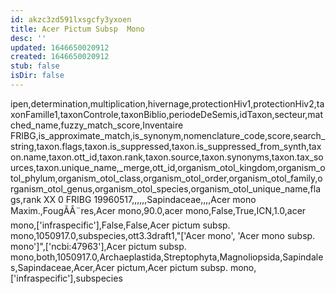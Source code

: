 ```yaml
---
id: akzc3zd591lxsgcfy3yxoen
title: Acer Pictum Subsp  Mono
desc: ''
updated: 1646650020912
created: 1646650020912
stub: false
isDir: false
---
```

ipen,determination,multiplication,hivernage,protectionHiv1,protectionHiv2,taxonFamille1,taxonControle,taxonBiblio,periodeDeSemis,idTaxon,secteur,matched_name,fuzzy_match_score,Inventaire FRIBG,is_approximate_match,is_synonym,nomenclature_code,score,search_string,taxon.flags,taxon.is_suppressed,taxon.is_suppressed_from_synth,taxon.name,taxon.ott_id,taxon.rank,taxon.source,taxon.synonyms,taxon.tax_sources,taxon.unique_name,_merge,ott_id,organism_otol_kingdom,organism_otol_phylum,organism_otol_class,organism_otol_order,organism_otol_family,organism_otol_genus,organism_otol_species,organism_otol_unique_name,flags,rank
XX 0 FRIBG 19960517,,,,,,Sapindaceae,,,,Acer mono Maxim.,FougÃÂ¨res,Acer mono,90.0,acer mono,False,True,ICN,1.0,acer mono,['infraspecific'],False,False,Acer pictum subsp. mono,1050917.0,subspecies,ott3.3draft1,"['Acer mono', 'Acer mono subsp. mono']",['ncbi:47963'],Acer pictum subsp. mono,both,1050917.0,Archaeplastida,Streptophyta,Magnoliopsida,Sapindales,Sapindaceae,Acer,Acer pictum,Acer pictum subsp. mono,['infraspecific'],subspecies
